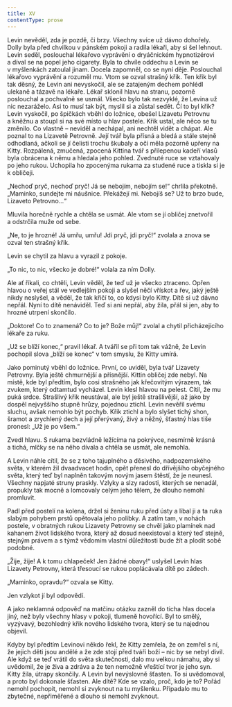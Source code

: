 ```yaml
---
title: XV
contentType: prose
---
```


Levin nevěděl, zda je pozdě, či brzy. Všechny svíce už dávno dohořely. Dolly byla před chvilkou v pánském pokoji a radila lékaři, aby si šel lehnout. Levin seděl, poslouchal lékařovo vyprávění o dryáčnickém hypnotizérovi a díval se na popel jeho cigarety. Byla to chvíle oddechu a Levin se v myšlenkách zatoulal jinam. Docela zapomněl, co se nyní děje. Poslouchal lékařovo vyprávění a rozuměl mu. Vtom se ozval strašný křik. Ten křik byl tak děsný, že Levin ani nevyskočil, ale se zatajeným dechem pohlédl ulekaně a tázavě na lékaře. Lékař sklonil hlavu na stranu, pozorně poslouchal a pochvalně se usmál. Všecko bylo tak nezvyklé, že Levina už nic nezaráželo. Asi to musí tak být, myslil si a zůstal sedět. Čí to byl křik? Levin vyskočil, po špičkách vběhl do ložnice, obešel Lizavetu Petrovnu a kněžnu a stoupl si na své místo u hlav postele. Křik ustal, ale něco se tu změnilo. Co vlastně – neviděl a nechápal, ani nechtěl vidět a chápat. Ale poznal to na Lizavetě Petrovně. Její tvář byla přísná a bledá a stále stejně odhodlaná, ačkoli se jí čelisti trochu škubaly a oči měla pozorně upřeny na Kitty. Rozpálená, zmučená, zpocená Kittina tvář s přilepenou kadeří vlasů byla obrácena k němu a hledala jeho pohled. Zvednuté ruce se vztahovaly po jeho rukou. Uchopila ho zpocenýma rukama za studené ruce a tiskla si je k obličeji.

„Nechoď pryč, nechoď pryč! Já se nebojím, nebojím se!“ chrlila překotně. „Maminko, sundejte mi náušnice. Překážejí mi. Nebojíš se? Už to brzo bude, Lizaveto Petrovno…“

Mluvila horečně rychle a chtěla se usmát. Ale vtom se jí obličej znetvořil a odstrčila muže od sebe.

„Ne, to je hrozné! Já umřu, umřu! Jdi pryč, jdi pryč!“ zvolala a znova se ozval ten strašný křik.

Levin se chytil za hlavu a vyrazil z pokoje.

„To nic, to nic, všecko je dobré!“ volala za ním Dolly.

Ale ať říkali, co chtěli, Levin věděl, že teď už je všecko ztraceno. Opřen hlavou o veřej stál ve vedlejším pokoji a slyšel něčí vřískot a řev, jaký ještě nikdy neslyšel, a věděl, že tak křičí to, co kdysi bylo Kitty. Dítě si už dávno nepřál. Nyní to dítě nenáviděl. Teď si ani nepřál, aby žila, přál si jen, aby to hrozné utrpení skončilo.

„Doktore! Co to znamená? Co to je? Bože můj!“ zvolal a chytil přicházejícího lékaře za ruku.

„Už se blíží konec,“ pravil lékař. A tvářil se při tom tak vážně, že Levin pochopil slova „blíží se konec“ v tom smyslu, že Kitty umírá.

Jako pominutý vběhl do ložnice. První, co uviděl, byla tvář Lizavety Petrovny. Byla ještě chmurnější a přísnější. Kittin obličej zde nebyl. Na místě, kde byl předtím, bylo cosi strašného jak křečovitým výrazem, tak zvukem, který odtamtud vycházel. Levin klesl hlavou na pelest. Cítil, že mu puká srdce. Strašlivý křik neustával, ale byl ještě strašlivější, až jako by dospěl nejvyššího stupně hrůzy, pojednou ztichl. Levin nevěřil svému sluchu, avšak nemohlo být pochyb. Křik ztichl a bylo slyšet tichý shon, šramot a zrychlený dech a její přerývaný, živý a něžný, šťastný hlas tiše pronesl: „Už je po všem.“

Zvedl hlavu. S rukama bezvládně ležícíma na pokrývce, nesmírně krásná a tichá, mlčky se na něho dívala a chtěla se usmát, ale nemohla.

A Levin náhle cítil, že se z toho tajuplného a děsivého, nadpozemského světa, v kterém žil dvaadvacet hodin, opět přenesl do dřívějšího obyčejného světa, který teď byl naplněn takovým novým jasem štěstí, že je neunesl. Všechny napjaté struny praskly. Vzlyky a slzy radosti, kterých se nenadál, propukly tak mocně a lomcovaly celým jeho tělem, že dlouho nemohl promluvit.

Padl před postelí na kolena, držel si ženinu ruku před ústy a líbal ji a ta ruka slabým pohybem prstů opětovala jeho polibky. A zatím tam, v nohách postele, v obratných rukou Lizavety Petrovny se chvěl jako plamínek nad kahanem život lidského tvora, který až dosud neexistoval a který teď stejně, stejným právem a s týmž vědomím vlastní důležitosti bude žít a plodit sobě podobné.

„Žije, žije! A k tomu chlapeček! Jen žádné obavy!“ uslyšel Levin hlas Lizavety Petrovny, která třesoucí se rukou poplácávala dítě po zádech.

„Maminko, opravdu?“ ozvala se Kitty.

Jen vzlykot jí byl odpovědí.

A jako neklamná odpověď na matčinu otázku zazněl do ticha hlas docela jiný, než byly všechny hlasy v pokoji, tlumeně hovořící. Byl to smělý, vyzývavý, bezohledný křik nového lidského tvora, který se tu najednou objevil.

Kdyby byl předtím Levinovi někdo řekl, že Kitty zemřela, že on zemřel s ní, že jejich děti jsou andělé a že zde stojí před tváří boží – nic by se nebyl divil. Ale když se teď vrátil do světa skutečnosti, dalo mu velkou námahu, aby si uvědomil, že je živa a zdráva a že ten nemožně vřeštící tvor je jeho syn. Kitty žila, útrapy skončily. A Levin byl nevýslovně šťasten. To si uvědomoval, a proto byl dokonale šťasten. Ale dítě? Kde se vzalo, proč, kdo je to? Pořád nemohl pochopit, nemohl si zvyknout na tu myšlenku. Připadalo mu to zbytečné, nepřiměřené a dlouho si nemohl zvyknout.
